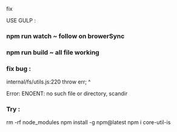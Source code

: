 
fix



USE GULP :
### npm run watch ~ follow on browerSync
### npm run build ~ all file working


### fix bug : 
internal/fs/utils.js:220
    throw err;
    ^

Error: ENOENT: no such file or directory, scandir 

### Try :
rm -rf node_modules
npm install -g npm@latest
npm i core-util-is
